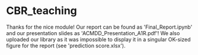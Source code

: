 # CBR_teaching
Thanks for the nice module! 
Our report can be found as 'Final_Report.ipynb' and our presentation slides as 'ACMDD_Presentation_A1R.pdf'! We also uploaded our library as it was impossible to display it in a singular OK-sized figure for the report (see 'prediction score.xlsx'). 
